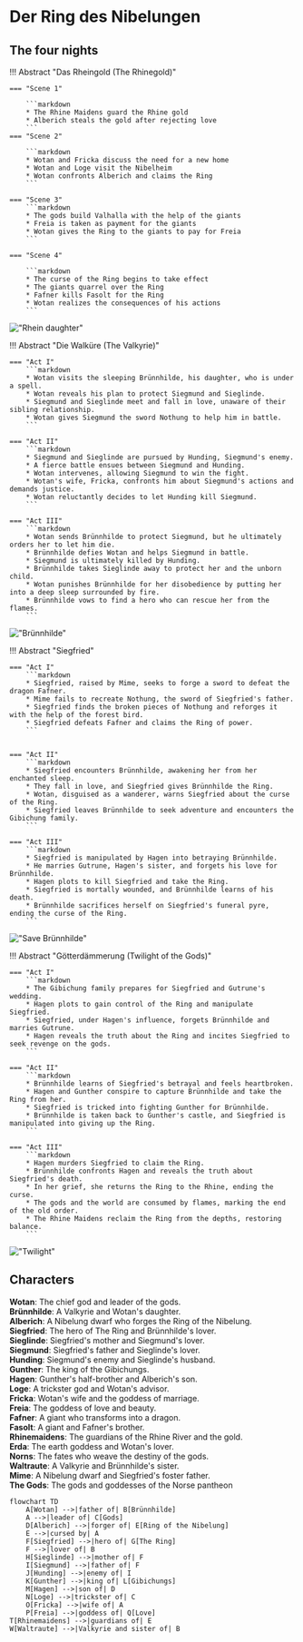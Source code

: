 # Der Ring des Nibelungen

## The four nights

!!! Abstract "Das Rheingold (The Rhinegold)"

    === "Scene 1"

        ```markdown
        * The Rhine Maidens guard the Rhine gold
        * Alberich steals the gold after rejecting love
        ```
    === "Scene 2"

        ```markdown
        * Wotan and Fricka discuss the need for a new home
        * Wotan and Loge visit the Nibelheim
        * Wotan confronts Alberich and claims the Ring
        ```

    === "Scene 3"
        ```markdown
        * The gods build Valhalla with the help of the giants
        * Freia is taken as payment for the giants
        * Wotan gives the Ring to the giants to pay for Freia
        ```

    === "Scene 4"

        ```markdown
        * The curse of the Ring begins to take effect
        * The giants quarrel over the Ring
        * Fafner kills Fasolt for the Ring
        * Wotan realizes the consequences of his actions
        ```

!["Rhein daughter"](images/Ring1.png)

!!! Abstract "Die Walküre (The Valkyrie)"

    === "Act I"
        ```markdown
        * Wotan visits the sleeping Brünnhilde, his daughter, who is under a spell.
        * Wotan reveals his plan to protect Siegmund and Sieglinde.
        * Siegmund and Sieglinde meet and fall in love, unaware of their sibling relationship.
        * Wotan gives Siegmund the sword Nothung to help him in battle.
        ```

    === "Act II"
        ```markdown
        * Siegmund and Sieglinde are pursued by Hunding, Siegmund's enemy.
        * A fierce battle ensues between Siegmund and Hunding.
        * Wotan intervenes, allowing Siegmund to win the fight.
        * Wotan's wife, Fricka, confronts him about Siegmund's actions and demands justice.
        * Wotan reluctantly decides to let Hunding kill Siegmund.
        ```

    === "Act III"
        ```markdown
        * Wotan sends Brünnhilde to protect Siegmund, but he ultimately orders her to let him die.
        * Brünnhilde defies Wotan and helps Siegmund in battle.
        * Siegmund is ultimately killed by Hunding.
        * Brünnhilde takes Sieglinde away to protect her and the unborn child.
        * Wotan punishes Brünnhilde for her disobedience by putting her into a deep sleep surrounded by fire.
        * Brünnhilde vows to find a hero who can rescue her from the flames.
        ```

!["Brünnhilde"](images/Ring2.png)

!!! Abstract "Siegfried"

    === "Act I"
        ```markdown
        * Siegfried, raised by Mime, seeks to forge a sword to defeat the dragon Fafner.
        * Mime fails to recreate Nothung, the sword of Siegfried's father.
        * Siegfried finds the broken pieces of Nothung and reforges it with the help of the forest bird.
        * Siegfried defeats Fafner and claims the Ring of power.
        ```


    === "Act II"
        ```markdown
        * Siegfried encounters Brünnhilde, awakening her from her enchanted sleep.
        * They fall in love, and Siegfried gives Brünnhilde the Ring.
        * Wotan, disguised as a wanderer, warns Siegfried about the curse of the Ring.
        * Siegfried leaves Brünnhilde to seek adventure and encounters the Gibichung family.
        ```

    === "Act III"
        ```markdown
        * Siegfried is manipulated by Hagen into betraying Brünnhilde.
        * He marries Gutrune, Hagen's sister, and forgets his love for Brünnhilde.
        * Hagen plots to kill Siegfried and take the Ring.
        * Siegfried is mortally wounded, and Brünnhilde learns of his death.
        * Brünnhilde sacrifices herself on Siegfried's funeral pyre, ending the curse of the Ring.
        ```

!["Save Brünnhilde"](images/Ring3.png)

!!! Abstract "Götterdämmerung (Twilight of the Gods)"

    === "Act I"
        ```markdown
        * The Gibichung family prepares for Siegfried and Gutrune's wedding.
        * Hagen plots to gain control of the Ring and manipulate Siegfried.
        * Siegfried, under Hagen's influence, forgets Brünnhilde and marries Gutrune.
        * Hagen reveals the truth about the Ring and incites Siegfried to seek revenge on the gods.
        ```

    === "Act II"
        ```markdown
        * Brünnhilde learns of Siegfried's betrayal and feels heartbroken.
        * Hagen and Gunther conspire to capture Brünnhilde and take the Ring from her.
        * Siegfried is tricked into fighting Gunther for Brünnhilde.
        * Brünnhilde is taken back to Gunther's castle, and Siegfried is manipulated into giving up the Ring.
        ```

    === "Act III"
        ```markdown
        * Hagen murders Siegfried to claim the Ring.
        * Brünnhilde confronts Hagen and reveals the truth about Siegfried's death.
        * In her grief, she returns the Ring to the Rhine, ending the curse.
        * The gods and the world are consumed by flames, marking the end of the old order.
        * The Rhine Maidens reclaim the Ring from the depths, restoring balance.
        ```

!["Twilight"](images/Ring4.png)

## Characters

**Wotan**: The chief god and leader of the gods.<br>
**Brünnhilde**: A Valkyrie and Wotan's daughter.<br>
**Alberich**: A Nibelung dwarf who forges the Ring of the Nibelung.<br>
**Siegfried**: The hero of The Ring and Brünnhilde's lover.<br>
**Sieglinde**: Siegfried's mother and Siegmund's lover.<br>
**Siegmund**: Siegfried's father and Sieglinde's lover.<br>
**Hunding**: Siegmund's enemy and Sieglinde's husband.<br>
**Gunther**: The king of the Gibichungs.<br>
**Hagen**: Gunther's half-brother and Alberich's son.<br>
**Loge**: A trickster god and Wotan's advisor.<br>
**Fricka**: Wotan's wife and the goddess of marriage.<br>
**Freia**: The goddess of love and beauty.<br>
**Fafner**: A giant who transforms into a dragon.<br>
**Fasolt**: A giant and Fafner's brother.<br>
**Rhinemaidens**: The guardians of the Rhine River and the gold.<br>
**Erda**: The earth goddess and Wotan's lover.<br>
**Norns**: The fates who weave the destiny of the gods.<br>
**Waltraute**: A Valkyrie and Brünnhilde's sister.<br>
**Mime**: A Nibelung dwarf and Siegfried's foster father.<br>
**The Gods**: The gods and goddesses of the Norse pantheon<br>

```mermaid
flowchart TD
    A[Wotan] -->|father of| B[Brünnhilde]
    A -->|leader of| C[Gods]
    D[Alberich] -->|forger of| E[Ring of the Nibelung]
    E -->|cursed by| A
    F[Siegfried] -->|hero of| G[The Ring]
    F -->|lover of| B
    H[Sieglinde] -->|mother of| F
    I[Siegmund] -->|father of| F
    J[Hunding] -->|enemy of| I
    K[Gunther] -->|king of| L[Gibichungs]
    M[Hagen] -->|son of| D
    N[Loge] -->|trickster of| C
    O[Fricka] -->|wife of| A
    P[Freia] -->|goddess of| Q[Love]
T[Rhinemaidens] -->|guardians of| E
W[Waltraute] -->|Valkyrie and sister of| B

```
